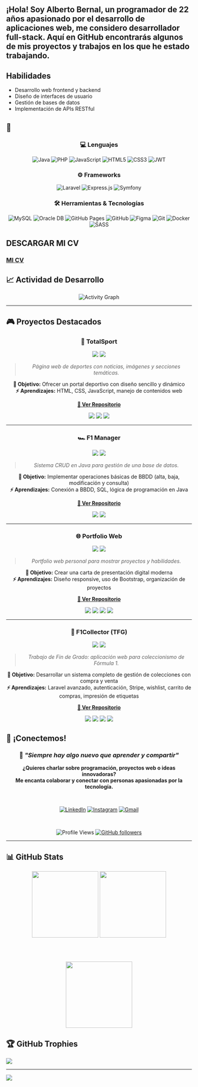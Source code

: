 
## ¡Hola! Soy Alberto Bernal, un programador de 22 años apasionado por el desarrollo de aplicaciones web, me considero desarrollador full-stack. Aquí en GitHub encontrarás algunos de mis proyectos y trabajos en los que he estado trabajando.

## Habilidades

- Desarrollo web frontend y backend
- Diseño de interfaces de usuario
- Gestión de bases de datos
- Implementación de APIs RESTful

## 🧠 

<div align="center">

### 💻 **Lenguajes**

<p>
  <img src="https://img.shields.io/badge/Java-ED8B00?style=for-the-badge&logo=openjdk&logoColor=white" alt="Java">
  <img src="https://img.shields.io/badge/PHP-777BB4?style=for-the-badge&logo=php&logoColor=white" alt="PHP">
  <img src="https://img.shields.io/badge/JavaScript-F7DF1E?style=for-the-badge&logo=javascript&logoColor=black" alt="JavaScript">
  <img src="https://img.shields.io/badge/HTML5-E34F26?style=for-the-badge&logo=html5&logoColor=white" alt="HTML5">
  <img src="https://img.shields.io/badge/CSS3-1572B6?style=for-the-badge&logo=css3&logoColor=white" alt="CSS3">
  <img src="https://img.shields.io/badge/JWT-000000?style=for-the-badge&logo=JSON%20web%20tokens&logoColor=white" alt="JWT">
</p>

### ⚙️ **Frameworks**

<p>
  <img src="https://img.shields.io/badge/Laravel-FF2D20?style=for-the-badge&logo=laravel&logoColor=white" alt="Laravel">
  <img src="https://img.shields.io/badge/Express.js-404d59?style=for-the-badge&logo=express&logoColor=61DAFB" alt="Express.js">
  <img src="https://img.shields.io/badge/Symfony-000000?style=for-the-badge&logo=symfony&logoColor=white" alt="Symfony">
</p>

### 🛠️ **Herramientas & Tecnologías**

<p>
  <img src="https://img.shields.io/badge/MySQL-4479A1?style=for-the-badge&logo=mysql&logoColor=white" alt="MySQL">
  <img src="https://img.shields.io/badge/Oracle%20DB-F80000?style=for-the-badge&logo=oracle&logoColor=white" alt="Oracle DB">
  <img src="https://img.shields.io/badge/GitHub%20Pages-121013?style=for-the-badge&logo=github&logoColor=white" alt="GitHub Pages">
  <img src="https://img.shields.io/badge/GitHub-181717?style=for-the-badge&logo=github&logoColor=white" alt="GitHub">
  <img src="https://img.shields.io/badge/Figma-F24E1E?style=for-the-badge&logo=figma&logoColor=white" alt="Figma">
  <img src="https://img.shields.io/badge/Git-F05033?style=for-the-badge&logo=git&logoColor=white" alt="Git">
  <img src="https://img.shields.io/badge/Docker-0db7ed?style=for-the-badge&logo=docker&logoColor=white" alt="Docker">
  <img src="https://img.shields.io/badge/SASS-CC6699?style=for-the-badge&logo=sass&logoColor=white" alt="SASS">
</p>

</div>


## DESCARGAR MI CV

  
### [MI CV](https://github.com/AlbertoBernal02/CV/blob/main/CV%20AlbertoBernal%20ACT.pdf)

## 📈 Actividad de Desarrollo

<div align="center">
  <img src="https://github-readme-activity-graph.vercel.app/graph?username=AlbertoBernal02&theme=react-dark&bg_color=0d1117&color=00d9ff&line=00d9ff&point=ff6b6b&area=true&hide_border=true" alt="Activity Graph" />
</div>

---


## 🎮 Proyectos Destacados

<div align="center">

### 📰 **TotalSport**
<img src="https://img.shields.io/badge/Estado-Completado-28a745?style=flat-square"> <img src="https://img.shields.io/badge/Tipo-Web-blue?style=flat-square">

> *Página web de deportes con noticias, imágenes y secciones temáticas.*

**🎯 Objetivo:** Ofrecer un portal deportivo con diseño sencillo y dinámico  
**⚡ Aprendizajes:** HTML, CSS, JavaScript, manejo de contenidos web  

**[🔗 Ver Repositorio](https://github.com/AlbertoBernal02/TotalSport)**

<img src="https://img.shields.io/badge/HTML5-E34F26?style=for-the-badge&logo=html5&logoColor=white">
<img src="https://img.shields.io/badge/CSS3-1572B6?style=for-the-badge&logo=css3&logoColor=white">
<img src="https://img.shields.io/badge/JavaScript-F7DF1E?style=for-the-badge&logo=javascript&logoColor=black">

---

### 🏎️ **F1 Manager**
<img src="https://img.shields.io/badge/Estado-Completado-28a745?style=flat-square"> <img src="https://img.shields.io/badge/Tipo-CRUD-orange?style=flat-square">

> *Sistema CRUD en Java para gestión de una base de datos.*

**🎯 Objetivo:** Implementar operaciones básicas de BBDD (alta, baja, modificación y consulta)  
**⚡ Aprendizajes:** Conexión a BBDD, SQL, lógica de programación en Java  

**[🔗 Ver Repositorio](https://github.com/Juliogarort/F1-Manager)**

<img src="https://img.shields.io/badge/Java-ED8B00?style=for-the-badge&logo=openjdk&logoColor=white">
<img src="https://img.shields.io/badge/MySQL-4479A1?style=for-the-badge&logo=mysql&logoColor=white">

---

### 🌐 **Portfolio Web**
<img src="https://img.shields.io/badge/Estado-Completado-28a745?style=flat-square"> <img src="https://img.shields.io/badge/Tipo-Personal-lightgrey?style=flat-square">

> *Portfolio web personal para mostrar proyectos y habilidades.*

**🎯 Objetivo:** Crear una carta de presentación digital moderna  
**⚡ Aprendizajes:** Diseño responsive, uso de Bootstrap, organización de proyectos  

**[🔗 Ver Repositorio](https://github.com/AlbertoBernal02/Portfolio-AlbertoBernal.git)**

<img src="https://img.shields.io/badge/HTML5-E34F26?style=for-the-badge&logo=html5&logoColor=white">
<img src="https://img.shields.io/badge/CSS3-1572B6?style=for-the-badge&logo=css3&logoColor=white">
<img src="https://img.shields.io/badge/JavaScript-F7DF1E?style=for-the-badge&logo=javascript&logoColor=black">
<img src="https://img.shields.io/badge/Bootstrap-7952B3?style=for-the-badge&logo=bootstrap&logoColor=white">

---

### 🏁 **F1Collector (TFG)**
<img src="https://img.shields.io/badge/Estado-TFG%20Completado-gold?style=flat-square"> <img src="https://img.shields.io/badge/Tipo-Ecommerce-red?style=flat-square">

> *Trabajo de Fin de Grado: aplicación web para coleccionismo de Fórmula 1.*

**🎯 Objetivo:** Desarrollar un sistema completo de gestión de colecciones con compra y venta  
**⚡ Aprendizajes:** Laravel avanzado, autenticación, Stripe, wishlist, carrito de compras, impresión de etiquetas  

**[🔗 Ver Repositorio](https://github.com/Juliogarort/F1Collector.git)**

<img src="https://img.shields.io/badge/Laravel-FF2D20?style=for-the-badge&logo=laravel&logoColor=white">
<img src="https://img.shields.io/badge/MySQL-4479A1?style=for-the-badge&logo=mysql&logoColor=white">
<img src="https://img.shields.io/badge/Blade-7952B3?style=for-the-badge&logo=laravel&logoColor=white">
<img src="https://img.shields.io/badge/Stripe-008CDD?style=for-the-badge&logo=stripe&logoColor=white">

</div>



## 🤝 ¡Conectemos!

<div align="center">
  
  ### 💬 *"Siempre hay algo nuevo que aprender y compartir"*
  
  **¿Quieres charlar sobre programación, proyectos web o ideas innovadoras?**  
  **Me encanta colaborar y conectar con personas apasionadas por la tecnología.**
  
  <br>
  
  [![LinkedIn](https://img.shields.io/badge/LinkedIn-Hablemos%20de%20tecnología-0077B5?style=for-the-badge&logo=linkedin&logoColor=white)](https://www.linkedin.com/in/alberto-bernal-mej%C3%ADas-b85903213/)
  [![Instagram](https://img.shields.io/badge/Instagram-Conectemos%20ahí-E4405F?style=for-the-badge&logo=instagram&logoColor=white)](https://instagram.com/albertxbernal)
  [![Gmail](https://img.shields.io/badge/Email-Mándame%20un%20mensaje-EA4335?style=for-the-badge&logo=gmail&logoColor=white)](mailto:XxsaiyanaymxX@gmail.com)
  
  <br>
  
  ![Profile Views](https://komarev.com/ghpvc/?username=AlbertoBernal02&color=00d9ff&style=for-the-badge&label=Visitantes)
  [![GitHub followers](https://img.shields.io/github/followers/AlbertoBernal02?logo=github&style=for-the-badge&color=00d9ff&labelColor=0d1117)](https://github.com/albertxbernal)
  
</div>

---


## 📊 GitHub Stats

<div align="center">

  <img src="https://github-readme-stats.vercel.app/api?username=AlbertoBernal02&show_icons=true&theme=darcula&hide_border=false&include_all_commits=true&count_private=true" height="180em" />
  <img src="https://github-readme-stats.vercel.app/api/top-langs/?username=AlbertoBernal02&theme=darcula&hide_border=false&layout=compact" height="180em" />
  
  <br><br>
  
  <img src="https://nirzak-streak-stats.vercel.app/?user=AlbertoBernal02&theme=darcula&hide_border=false" height="180em" />

</div>


## 🏆 GitHub Trophies
![](https://github-profile-trophy.vercel.app/?username=AlbertoBernal02&theme=darcula&no-frame=false&no-bg=true&margin-w=4)

---
[![](https://visitcount.itsvg.in/api?id=AlbertoBernal02&icon=0&color=0)](https://visitcount.itsvg.in)
